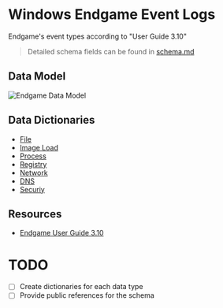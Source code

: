 # Windows Endgame Event Logs
Endgame's event types according to "User Guide 3.10"
>Detailed schema fields can be found in [schema.md](https://github.com/sahar55/OSSEM/blob/master/data_dictionaries/windows/endgame/schema.md)

## Data Model
![Endgame Data Model][logo]

[logo]: https://github.com/sahar55/OSSEM/blob/master/resources/images/EndgameDataModel.png "Endgame Data Model"

## Data Dictionaries
* [File](#)
* [Image Load](#)
* [Process](#)
* [Registry](#)
* [Network](#)
* [DNS](#)
* [Securiy](#)


## Resources
* [Endgame User Guide 3.10](#)

# TODO
- [ ] Create dictionaries for each data type
- [ ] Provide public references for the schema
